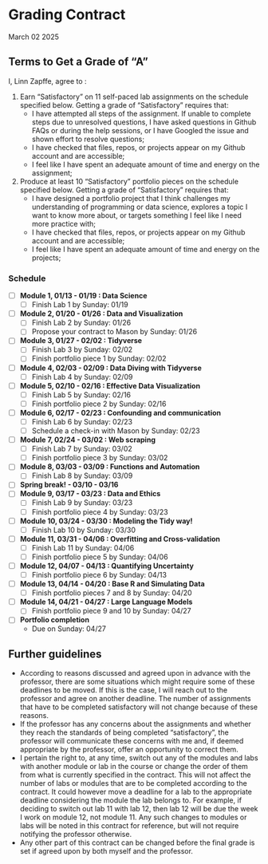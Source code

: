 Grading Contract
================
March 02 2025

<!--- How to use this Rmarkdown document
The text above this comment is the YAML header. Change the variables under "params" into what is relevant for you and your situation. In cases where there are choices, you have to choose one of those choices. Make sure you spell your parameter the same was as one of the choices and also to have the same capital or small letters.
&#10;The parameters that you have specified in the YAML header will be used in the rest of the code to change out place holders (variables/unknows).
&#10;The gray boxes are r code. Since there is a "include = FALSE" command in the header of each code block, the code itself will run and used to produce the rest of the document. However, the code itself will not show up in your output when you knit the document.
&#10;The first code chunk sets the number of labs and portfolio projects you need, based on what grade you are writing the contract for. You should double check that this number is the same as what is currently stated in the syllabus as being the requirement for that grade. The second code chunk defines some variables we need and the list with the topics for the modules. Double-check that all the modules that are currently available are in that list. If not, you should update the list to reflect the modules that are currently available in the course. The third code chunk defines a function that takes in some parameters (information you provide when using the function) and turns that into a string (text) that we use in the contract to fill out information, for example with the relevant module names and dates.
-->
<!--- The next part here is the text that will actually be displayed in your output of the document. The #, ##, or ### before text indicates that this is a header. The number of "#"'s correspond to the level of the heading. So, a "#" Heading will be in a bigger font than a "##" Header.
&#10;The text that consists of "tick"r text"tick" (I can't actually write it with the ticks here, as that would have been interpreted by r as code to run and I would have gotten an error) is in-line r code. It will run the r code and the output will be pasted there in the text when you knit the document.
&#10;In addition, any call to params$[input parameter here] calls the parameter you inputted in the YAML header. So, for example, if you put in A as a grade, the string below will produce a text stating "Terms to Get a Grade of "A"".
&#10;The r codes with the parameters should paste the value or text that you need. If it seems off, double-check that you put in the right parameter (e.g. that you didn't misspell anything). 
&#10;There is also some code that calls a function called string_details. This is the function we defined (made) earlier to make the strings (text) we need. The parameters (values) we provide when calling (using) the function determines the text that we get from it.
&#10;Now, to move on, read over the text for the contract and change or add anything you want to change.
-->

## Terms to Get a Grade of “A”

I, Linn Zapffe, agree to :

1)  Earn “Satisfactory” on 11 self-paced lab assignments on the schedule
    specified below. Getting a grade of “Satisfactory” requires that:
    - I have attempted all steps of the assignment. If unable to
      complete steps due to unresolved questions, I have asked questions
      in Github FAQs or during the help sessions, or I have Googled the
      issue and shown effort to resolve questions;
    - I have checked that files, repos, or projects appear on my Github
      account and are accessible;
    - I feel like I have spent an adequate amount of time and energy on
      the assignment;
2)  Produce at least 10 “Satisfactory” portfolio pieces on the schedule
    specified below. Getting a grade of “Satisfactory” requires that:
    - I have designed a portfolio project that I think challenges my
      understanding of programming or data science, explores a topic I
      want to know more about, or targets something I feel like I need
      more practice with;
    - I have checked that files, repos, or projects appear on my Github
      account and are accessible;
    - I feel like I have spent an adequate amount of time and energy on
      the projects;

### Schedule

- [ ] **Module 1, 01/13 - 01/19 : Data Science**
  - [ ] Finish Lab 1 by Sunday: 01/19
- [ ] **Module 2, 01/20 - 01/26 : Data and Visualization**
  - [ ] Finish Lab 2 by Sunday: 01/26
  - [ ] Propose your contract to Mason by Sunday: 01/26
- [ ] **Module 3, 01/27 - 02/02 : Tidyverse**
  - [ ] Finish Lab 3 by Sunday: 02/02
  - [ ] Finish portfolio piece 1 by Sunday: 02/02
- [ ] **Module 4, 02/03 - 02/09 : Data Diving with Tidyverse**
  - [ ] Finish Lab 4 by Sunday: 02/09
- [ ] **Module 5, 02/10 - 02/16 : Effective Data Visualization**
  - [ ] Finish Lab 5 by Sunday: 02/16
  - [ ] Finish portfolio piece 2 by Sunday: 02/16
- [ ] **Module 6, 02/17 - 02/23 : Confounding and communication**
  - [ ] Finish Lab 6 by Sunday: 02/23
  - [ ] Schedule a check-in with Mason by Sunday: 02/23
- [ ] **Module 7, 02/24 - 03/02 : Web scraping**
  - [ ] Finish Lab 7 by Sunday: 03/02
  - [ ] Finish portfolio piece 3 by Sunday: 03/02
- [ ] **Module 8, 03/03 - 03/09 : Functions and Automation**
  - [ ] Finish Lab 8 by Sunday: 03/09
- [ ] **Spring break! - 03/10 - 03/16**
- [ ] **Module 9, 03/17 - 03/23 : Data and Ethics**
  - [ ] Finish Lab 9 by Sunday: 03/23
  - [ ] Finish portfolio piece 4 by Sunday: 03/23
- [ ] **Module 10, 03/24 - 03/30 : Modeling the Tidy way!**
  - [ ] Finish Lab 10 by Sunday: 03/30
- [ ] **Module 11, 03/31 - 04/06 : Overfitting and Cross-validation**
  - [ ] Finish Lab 11 by Sunday: 04/06
  - [ ] Finish portfolio piece 5 by Sunday: 04/06
- [ ] **Module 12, 04/07 - 04/13 : Quantifying Uncertainty**
  - [ ] Finish portfolio piece 6 by Sunday: 04/13
- [ ] **Module 13, 04/14 - 04/20 : Base R and Simulating Data**
  - [ ] Finish portfolio pieces 7 and 8 by Sunday: 04/20
- [ ] **Module 14, 04/21 - 04/27 : Large Language Models**
  - [ ] Finish portfolio piece 9 and 10 by Sunday: 04/27
- [ ] **Portfolio completion**
  - Due on Sunday: 04/27

## Further guidelines

- According to reasons discussed and agreed upon in advance with the
  professor, there are some situations which might require some of these
  deadlines to be moved. If this is the case, I will reach out to the
  professor and agree on another deadline. The number of assignments
  that have to be completed satisfactory will not change because of
  these reasons.
- If the professor has any concerns about the assignments and whether
  they reach the standards of being completed “satisfactory”, the
  professor will communicate these concerns with me and, if deemed
  appropriate by the professor, offer an opportunity to correct them.
- I pertain the right to, at any time, switch out any of the modules and
  labs with another module or lab in the course or change the order of
  them from what is currently specified in the contract. This will not
  affect the number of labs or modules that are to be completed
  according to the contract. It could however move a deadline for a lab
  to the appropriate deadline considering the module the lab belongs to.
  For example, if deciding to switch out lab 11 with lab 12, then lab 12
  will be due the week I work on module 12, not module 11. Any such
  changes to modules or labs will be noted in this contract for
  reference, but will not require notifying the professor otherwise.
- Any other part of this contract can be changed before the final grade
  is set if agreed upon by both myself and the professor.

<!--- Now, I suggest that you knit the document. You can do this by pushing the "Knit" button with a blue yarn ball above this screen in Rmarkdown. To see the changes, push it to Github and look at the file there (it should have the .md file extension). If you feel more advanced, you can also change the output type to a html document in the YAML header and you will get the output in Rmarkdown itself. However, note that this will mess up some of the formatting, so I suggest to only do this temporarily while messing with the document and then switching back to the Github document type.
&#10;When looking at your knitted document, you will now see the standard schedule based on the dates and information you put in as parameters in the YAML header. There are a few things I suggest you look over and change as it fits you:
&#10;- There are currently more modules than there are weeks in the semester. That means that you can't get through all the modules. If you want, you can switch out any of the modules in the contract with another module. The module is determined based on the number inputted as the third parameter in the string_details function. For example, in the following code "string_details(monday_week_one, 11, 12, modules_list)", the module number would be 12. If you are wondering what module module 12 is, you can go to the code block that defines (creates) the list "module_list" and count. Module 12 would be the topic that corresponds to the 12th topic in that list.
&#10;- In addition, there are also more labs that what is required to get an "A". You can therefore also change which labs you are doing. This is just written in the standard text (not code) in the contract, so to do that, simple remove the line with the lab you don't want and add it somewhere else, changing out the lab number. For example, if you do not want to do lab 10, delete the line stating "- [ ] Finish Lab 10 by r deadline_day:
r string_details(monday_week_one, 11, deadline_day=deadline_day)" and add this, switching out the lab number with another lab you want to do (and any other parameteres that need to be adjusted) under the relevant week/module in the text.
&#10;- You can move around when the labs and any of the other things that have to be done are due. You can do this simply by copy pasting the text and code associated with it and move it around. For example, if you know that you have a busy week around week 11 of the semester, you might want to move the deadline for portfolio project 5 to another week, for example week 12. One example could for example be to look at when the the thesis is due and maybe move deadlines away from that week.
&#10;- Look over when spring break is and move any assignments to other weeks (unless you want deadlines during spring break)
&#10;- As you finish assignments or modules, you can mark them with a check. The "[ ]" indicates an empty check box, while "[x]" indicates a checked box. In the end, your document should have all the empty check boxes ("[ ]") filled in ("[x]")
&#10;When you are done with the edits to the contract, you can knit it again, push it to Github, and look over it to see that everything looks good. It you are satisfied with how it looks, you can hand it in.
-->
<!--- This contract is adapted from Annie Somerville's contract https://github.com/anniehsom -->
